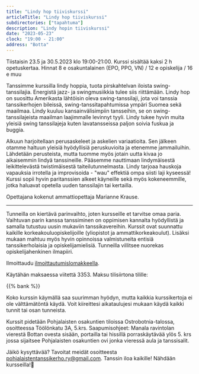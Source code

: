 ```yaml
---
title: "Lindy hop tiiviskurssi"
articleTitle: "Lindy hop tiiviskurssi"
subdirectories: ["tapahtuma"]
description: "Lindy hopin tiiviskurssi"
date: "2023-05-23"
clock: "19:00 - 21:00"
address: "Botta"
---
```


Tiistaisin 23.5 ja 30.5.2023 klo 19:00-21:00. Kurssi sisältää kaksi 2 h opetuskertaa. Hinnat 8 e osakuntalainen (EPO, PPO, VN) / 12 e opiskelija / 16 e muu

Tanssimme kurssilla lindy hoppia, tuota pirskahtelvan iloista swing-tanssilajia. Energistä jazz- ja swingmusiikkia tulee siis riittämään. Lindy hop on suosittu Amerikasta lähtöisin oleva swing-tanssilaji, jota voi tanssia tanssikerhojen bileissä, swing-tanssitapahtumissa ympäri Suomea sekä maailmaa. Lindy kuuluu kansainvälisimpiin tansseihin, se on swing-tanssilajeista maailman laajimmalle levinnyt tyyli. Lindy tukee hyvin muita yleisiä swing tanssilajeja kuten lavatansseissa paljon soivia fuskua ja buggia.

Alkuun harjoitellaan perusaskeleet ja askelien variaatioita. Sen jälkeen otamme haltuun yleisiä hyödyllisiä peruskuvioita ja etenemme jammailuihin. Lähdetään perusteista, mutta tuomme myös jotain uutta kivaa jo aikaisemmin lindyä tanssineille. Pääsemme nauttimaan lindymäisestä leikittelevästä twistimäisestä taiteilutunnelmasta. Lindy tarjoaa hauskoja vapauksia irrotella ja improvisoida - "wau" effektiä ompa siisti laji kyseessä!
Kurssi sopii hyvin paritanssien alkeet käyneille sekä myös kokeneemmille, jotka haluavat opetella uuden tanssilajin tai kertailla.

Opettajana kokenut ammattiopettaja Marianne Krause.

---

Tunneilla on kiertävä parinvaihto, joten kursseille et tarvitse omaa paria. Vaihtuvan parin kanssa tanssiminen on oppimisen kannalta hyödyllistä ja samalla tutustuu uusin mukaviin tanssikavereihin.
Kurssit ovat suunnattu kaikille korkeakouluopiskelijoille (yliopistot ja ammattikorkeakoulut). Lisäksi mukaan mahtuu myös hyvin opinnoissa valmistuneita entisiä tanssikerholaisia ja opiskelijamielisiä. Tunneilla villitsee nuorekas opiskelijahenkinen ilmapiiri.

Ilmoittaudu [ilmoittautumislomakkeella](https://docs.google.com/forms/d/e/1FAIpQLSduPvDfBq__RpW9kpW5RRQIxQ-SroGMdXaIW3QKShQqFAicYA/viewform).

Käytähän maksaessa viitettä 3353. Maksu tilisiirtona tilille:

{{% bank %}}

Koko kurssin käymällä saa suurimman hyödyn, mutta kaikkia kurssikertoja ei ole välttämätöntä käydä. Voit kiireittesi aikataulujesi mukaan käydä kaikki tunnit tai osan tunneista.

Kurssit pidetään Pohjalaisten osakuntien tiloissa Ostrobotnia-talossa, osoitteessa Töölönkatu 3A, 5.krs. Saapumisohjeet: Manala ravintolan vierestä Bottan ovesta sisään, portailla tai hissillä porraskäytävää ylös 5. krs jossa sijaitsee Pohjalaisten osakuntien ovi jonka vieressä aula ja tanssisalit.

Jäikö kysyttävää? Tavoitat meidät osoitteesta pohjalaistentanssikerho.ry@gmail.com. Tanssin iloa kaikille! Nähdään kursseilla!🙂
